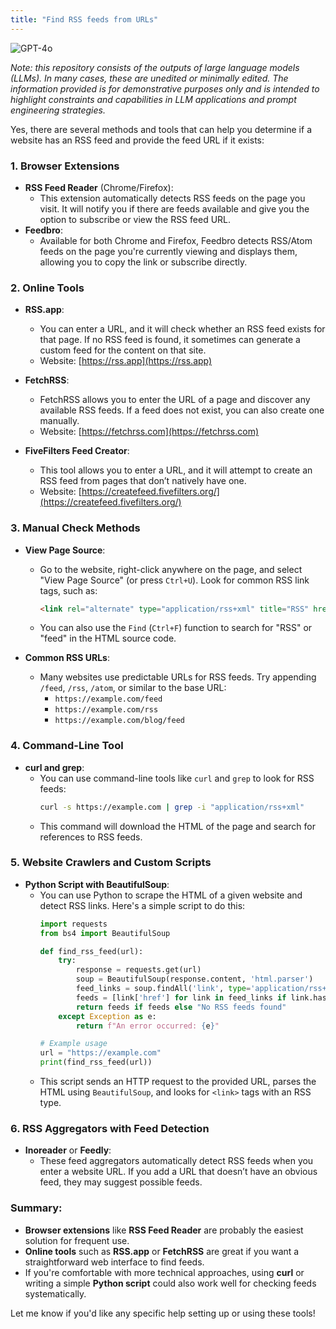 ```yaml
---
title: "Find RSS feeds from URLs"
---
```

![GPT-4o](https://img.shields.io/badge/GPT--4o-3333FF?style=for-the-badge&logo=openai&logoColor=white)



*Note: this repository consists of the outputs of large language models (LLMs). In many cases, these are unedited or minimally edited. The information provided is for demonstrative purposes only and is intended to highlight constraints and capabilities in LLM applications and prompt engineering strategies.*


Yes, there are several methods and tools that can help you determine if a website has an RSS feed and provide the feed URL if it exists:

### **1. Browser Extensions**
- **RSS Feed Reader** (Chrome/Firefox): 
  - This extension automatically detects RSS feeds on the page you visit. It will notify you if there are feeds available and give you the option to subscribe or view the RSS feed URL.
- **Feedbro**: 
  - Available for both Chrome and Firefox, Feedbro detects RSS/Atom feeds on the page you're currently viewing and displays them, allowing you to copy the link or subscribe directly.

### **2. Online Tools**
- **RSS.app**: 
  - You can enter a URL, and it will check whether an RSS feed exists for that page. If no RSS feed is found, it sometimes can generate a custom feed for the content on that site.
  - Website: [https://rss.app](https://rss.app)
  
- **FetchRSS**:
  - FetchRSS allows you to enter the URL of a page and discover any available RSS feeds. If a feed does not exist, you can also create one manually.
  - Website: [https://fetchrss.com](https://fetchrss.com)

- **FiveFilters Feed Creator**:
  - This tool allows you to enter a URL, and it will attempt to create an RSS feed from pages that don’t natively have one.
  - Website: [https://createfeed.fivefilters.org/](https://createfeed.fivefilters.org/)

### **3. Manual Check Methods**
- **View Page Source**:
  - Go to the website, right-click anywhere on the page, and select "View Page Source" (or press `Ctrl+U`). Look for common RSS link tags, such as:
    ```html
    <link rel="alternate" type="application/rss+xml" title="RSS" href="URL_TO_RSS_FEED" />
    ```
  - You can also use the `Find` (`Ctrl+F`) function to search for "RSS" or "feed" in the HTML source code.

- **Common RSS URLs**:
  - Many websites use predictable URLs for RSS feeds. Try appending `/feed`, `/rss`, `/atom`, or similar to the base URL:
    - `https://example.com/feed`
    - `https://example.com/rss`
    - `https://example.com/blog/feed`

### **4. Command-Line Tool**
- **curl and grep**:
  - You can use command-line tools like `curl` and `grep` to look for RSS feeds:
    ```bash
    curl -s https://example.com | grep -i "application/rss+xml"
    ```
  - This command will download the HTML of the page and search for references to RSS feeds.

### **5. Website Crawlers and Custom Scripts**
- **Python Script with BeautifulSoup**:
  - You can use Python to scrape the HTML of a given website and detect RSS links. Here's a simple script to do this:
    ```python
    import requests
    from bs4 import BeautifulSoup

    def find_rss_feed(url):
        try:
            response = requests.get(url)
            soup = BeautifulSoup(response.content, 'html.parser')
            feed_links = soup.findAll('link', type='application/rss+xml')
            feeds = [link['href'] for link in feed_links if link.has_attr('href')]
            return feeds if feeds else "No RSS feeds found"
        except Exception as e:
            return f"An error occurred: {e}"

    # Example usage
    url = "https://example.com"
    print(find_rss_feed(url))
    ```
  - This script sends an HTTP request to the provided URL, parses the HTML using `BeautifulSoup`, and looks for `<link>` tags with an RSS type.

### **6. RSS Aggregators with Feed Detection**
- **Inoreader** or **Feedly**:
  - These feed aggregators automatically detect RSS feeds when you enter a website URL. If you add a URL that doesn’t have an obvious feed, they may suggest possible feeds.

### **Summary**:
- **Browser extensions** like **RSS Feed Reader** are probably the easiest solution for frequent use.
- **Online tools** such as **RSS.app** or **FetchRSS** are great if you want a straightforward web interface to find feeds.
- If you're comfortable with more technical approaches, using **curl** or writing a simple **Python script** could also work well for checking feeds systematically.

Let me know if you'd like any specific help setting up or using these tools!